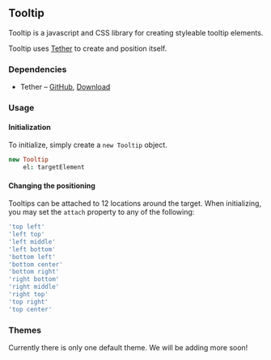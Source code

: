 <link rel="stylesheet" href="/tooltip/css/tooltip-theme-default.css" />
<script src="/tooltip/deps/tether/tether.min.js"></script>
<script src="/tooltip/deps/drop/drop.min.js"></script>
<script src="/tooltip/tooltip.min.js"></script>

## Tooltip

Tooltip is a javascript and CSS library for creating styleable tooltip elements.

Tooltip uses [Tether](http://github.hubspot.com/tether) to create and position itself.

### Dependencies

- Tether – [GitHub](https://github.com/HubSpot/tether), [Download](https://github.com/HubSpot/tether/releases)

### Usage

#### Initialization

To initialize, simply create a `new Tooltip` object.

```coffeescript
new Tooltip
    el: targetElement
```

#### Changing the positioning

Tooltips can be attached to 12 locations around the target. When initializing, you may set the `attach` property to any of the following:

```coffeescript
'top left'
'left top'
'left middle'
'left bottom'
'bottom left'
'bottom center'
'bottom right'
'right bottom'
'right middle'
'right top'
'top right'
'top center'
```

### Themes

Currently there is only one default theme. We will be adding more soon!